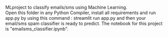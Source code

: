 MLproject to classify emails/sms using Machine Learning.  
Open this folder in any Python Compiler, install all requirements and run app.py by using this command :  streamlit run app.py and then your email/sms spam classifier is ready to predict.
The notebook for this project is "emailsms_classifier.ipynb".
